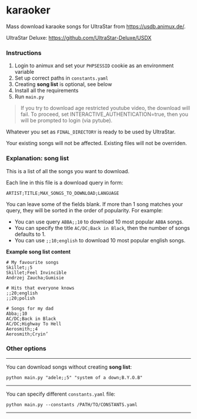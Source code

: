 # karaoker

Mass download karaoke songs for UltraStar from https://usdb.animux.de/.

UltraStar Deluxe: https://github.com/UltraStar-Deluxe/USDX

### Instructions

1. Login to animux and set your `PHPSESSID` cookie as an environment variable
2. Set up correct paths in `constants.yaml`
3. Creating **song list** is optional, see below
4. Install all the requirements
5. Run `main.py`

> If you try to download age restricted youtube video, the download will fail.
> To proceed, set INTERACTIVE_AUTHENTICATION=true, then you will be prompted to login (via pytube).

Whatever you set as `FINAL_DIRECTORY` is ready to be used by UltraStar.

Your existing songs will not be affected. Existing files will not be overriden.

### Explanation: song list

This is a list of all the songs you want to download.

Each line in this file is a download query in form:

```
ARTIST;TITLE;MAX_SONGS_TO_DOWNLOAD;LANGUAGE
```

You can leave some of the fields blank.
If more than 1 song matches your query, they will be sorted in the order of popularity.
For example:

* You can use query `ABBA;;10` to download 10 most popular `ABBA` songs.
* You can specify the title `AC/DC;Back in Black`, then the number of songs defaults to 1.
* You can use `;;10;english` to download 10 most popular english songs.

**Example song list content**

```
# My favourite songs
Skillet;;5
Skillet;Feel Invincible
Andrzej Zaucha;Gumisie

# Hits that everyone knows
;;20;english
;;20;polish

# Songs for my dad
Abba;;10
AC/DC;Back in Black
AC/DC;Highway To Hell
Aerosmith;;4
Aerosmith;Cryin’
```

### Other options

---

You can download songs without creating **song list**:

```
python main.py "adele;;5" "system of a down;B.Y.O.B"
```

---

You can specify different `constants.yaml` file:

```
python main.py --constants /PATH/TO/CONSTANTS.yaml
```

---
